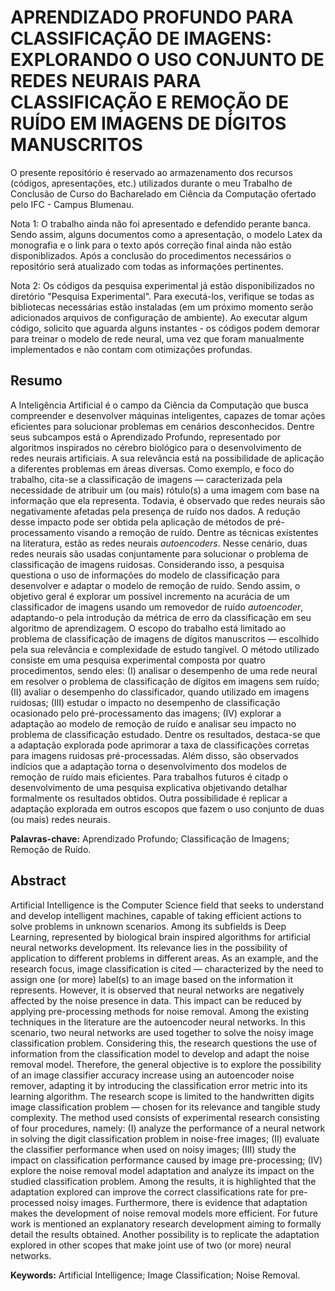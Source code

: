 # APRENDIZADO PROFUNDO PARA CLASSIFICAÇÃO DE IMAGENS: EXPLORANDO O USO CONJUNTO DE REDES NEURAIS PARA CLASSIFICAÇÃO E REMOÇÃO DE RUÍDO EM IMAGENS DE DÍGITOS MANUSCRITOS

O presente repositório é reservado ao armazenamento dos recursos (códigos, apresentações, etc.) utilizados durante o meu Trabalho de Conclusão de Curso do Bacharelado em Ciência da Computação ofertado pelo IFC - Campus Blumenau. 

Nota 1: O trabalho ainda não foi apresentado e defendido perante banca. Sendo assim, alguns documentos como a apresentação, o modelo Latex da monografia e o link para o texto após correção final ainda não estão disponiblizados. Após a conclusão do procedimentos necessários o repositório será atualizado com todas as informações pertinentes.

Nota 2: Os códigos da pesquisa experimental já estão disponibilizados no diretório "Pesquisa Experimental". Para executá-los, verifique se todas as bibliotecas necessárias estão instaladas (em um próximo momento serão adicionados arquivos de configuração de ambiente). Ao executar algum código, solicito que aguarda alguns instantes - os códigos podem demorar para treinar o modelo de rede neural, uma vez que foram manualmente implementados e não contam com otimizações profundas.

## Resumo
A Inteligência Artificial é o campo da Ciência da Computação que busca compreender e desenvolver máquinas inteligentes, capazes de tomar ações eficientes para solucionar problemas em cenários desconhecidos. Dentre seus subcampos está o Aprendizado Profundo, representado por algoritmos inspirados no cérebro biológico para o desenvolvimento de redes neurais artificiais. A sua relevância está na possibilidade de aplicação a diferentes problemas em áreas diversas. Como exemplo, e foco do trabalho, cita-se a classificação de imagens — caracterizada pela necessidade de atribuir um (ou mais) rótulo(s) a uma imagem com base na informação que ela representa. Todavia, é observado que redes neurais são negativamente afetadas pela presença de ruído nos dados. A redução desse impacto pode ser obtida pela aplicação de métodos de pré-processamento visando a remoção de ruído. Dentre as técnicas existentes na literatura, estão as redes neurais _autoencoders_. Nesse cenário, duas redes neurais são usadas conjuntamente para solucionar o problema de classificação de imagens ruidosas. Considerando isso, a pesquisa questiona o uso de informações do modelo de classificação para desenvolver e adaptar o modelo de remoção de ruído. Sendo assim, o objetivo geral é explorar um possível incremento na acurácia de um classificador de imagens usando um removedor de ruído _autoencoder_, adaptando-o pela introdução da métrica de erro da classificação em seu algoritmo de aprendizagem. O escopo do trabalho está limitado ao problema de classificação de imagens de dígitos manuscritos — escolhido pela sua relevância e complexidade de estudo tangível. O método utilizado consiste em uma pesquisa experimental composta por quatro procedimentos, sendo eles: (I) analisar o desempenho de uma rede neural em resolver o problema de classificação de dígitos em imagens sem ruído; (II) avaliar o desempenho do classificador, quando utilizado em imagens ruidosas; (III) estudar o impacto no desempenho de classificação ocasionado pelo pré-processamento das imagens; (IV) explorar a adaptação ao modelo de remoção de ruído e analisar seu impacto no problema de classificação estudado. Dentre os resultados, destaca-se que a adaptação explorada pode aprimorar a taxa de classificações corretas para imagens ruidosas pré-processadas. Além disso, são observados indícios que a adaptação torna o desenvolvimento dos modelos de remoção de ruído mais eficientes. Para trabalhos futuros é citadp o desenvolvimento de uma pesquisa explicativa objetivando detalhar formalmente os resultados obtidos. Outra possibilidade é replicar a adaptação explorada em outros escopos que fazem o uso conjunto de duas (ou mais) redes neurais.

**Palavras-chave:** Aprendizado Profundo; Classificação de Imagens; Remoção de Ruído. 

## Abstract
Artificial Intelligence is the Computer Science field that seeks to understand and develop intelligent machines, capable of taking efficient actions to solve problems in unknown scenarios. Among its subfields is Deep Learning, represented by biological brain inspired algorithms for artificial neural networks development. Its relevance lies in the possibility of application to different problems in different areas. As an example, and the research focus, image classification is cited — characterized by the need to assign one (or more) label(s) to an image based on the information it represents. However, it is observed that neural networks are negatively affected by the noise presence in data. This impact can be reduced by applying pre-processing methods for noise removal. Among the existing techniques in the literature are the autoencoder neural networks. In this scenario, two neural networks are used together to solve the noisy image classification problem. Considering this, the research questions the use of information from the classification model to develop and adapt the noise removal model. Therefore, the general objective is to explore the possibility of an image classifier accuracy increase using an autoencoder noise remover, adapting it by introducing the classification error metric into its learning algorithm. The research scope is limited to the handwritten digits image classification problem — chosen for its relevance and tangible study complexity. The method used consists of experimental research consisting of four procedures, namely: (I) analyze the performance of a neural network in solving the digit classification problem in noise-free images; (II) evaluate the classifier performance when used on noisy images; (III) study the impact on classification performance caused by image pre-processing; (IV) explore the noise removal model adaptation and analyze its impact on the studied classification problem. Among the results, it is highlighted that the adaptation explored can improve the correct classifications rate for pre-processed noisy images. Furthermore, there is evidence that adaptation makes the development of noise removal models more efficient. For future work is mentioned an explanatory research development aiming to formally detail the results obtained. Another possibility is to replicate the adaptation explored in other scopes that make joint use of two (or more) neural networks.

**Keywords:** Artificial Intelligence; Image Classification; Noise Removal.